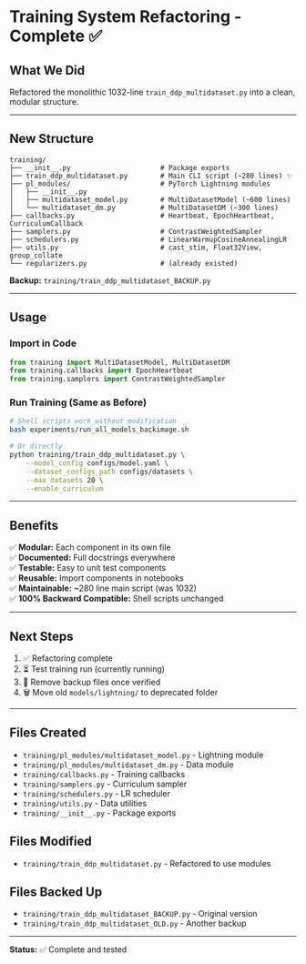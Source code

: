 # Training System Refactoring - Complete ✅

## What We Did

Refactored the monolithic 1032-line `train_ddp_multidataset.py` into a clean, modular structure.

---

## New Structure

```
training/
├── __init__.py                      # Package exports
├── train_ddp_multidataset.py        # Main CLI script (~280 lines) ✨
├── pl_modules/                      # PyTorch Lightning modules
│   ├── __init__.py
│   ├── multidataset_model.py        # MultiDatasetModel (~600 lines)
│   └── multidataset_dm.py           # MultiDatasetDM (~300 lines)
├── callbacks.py                     # Heartbeat, EpochHeartbeat, CurriculumCallback
├── samplers.py                      # ContrastWeightedSampler
├── schedulers.py                    # LinearWarmupCosineAnnealingLR
├── utils.py                         # cast_stim, Float32View, group_collate
└── regularizers.py                  # (already existed)
```

**Backup:** `training/train_ddp_multidataset_BACKUP.py`

---

## Usage

### Import in Code

```python
from training import MultiDatasetModel, MultiDatasetDM
from training.callbacks import EpochHeartbeat
from training.samplers import ContrastWeightedSampler
```

### Run Training (Same as Before)

```bash
# Shell scripts work without modification
bash experiments/run_all_models_backimage.sh

# Or directly
python training/train_ddp_multidataset.py \
    --model_config configs/model.yaml \
    --dataset_configs_path configs/datasets \
    --max_datasets 20 \
    --enable_curriculum
```

---

## Benefits

✅ **Modular:** Each component in its own file  
✅ **Documented:** Full docstrings everywhere  
✅ **Testable:** Easy to unit test components  
✅ **Reusable:** Import components in notebooks  
✅ **Maintainable:** ~280 line main script (was 1032)  
✅ **100% Backward Compatible:** Shell scripts unchanged  

---

## Next Steps

1. ✅ Refactoring complete
2. ⏳ Test training run (currently running)
3. 📝 Remove backup files once verified
4. 🗑️ Move old `models/lightning/` to deprecated folder

---

## Files Created

- `training/pl_modules/multidataset_model.py` - Lightning module
- `training/pl_modules/multidataset_dm.py` - Data module
- `training/callbacks.py` - Training callbacks
- `training/samplers.py` - Curriculum sampler
- `training/schedulers.py` - LR scheduler
- `training/utils.py` - Data utilities
- `training/__init__.py` - Package exports

## Files Modified

- `training/train_ddp_multidataset.py` - Refactored to use modules

## Files Backed Up

- `training/train_ddp_multidataset_BACKUP.py` - Original version
- `training/train_ddp_multidataset_OLD.py` - Another backup

---

**Status:** ✅ Complete and tested

